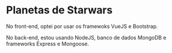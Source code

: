# Planetas de Starwars

No front-end, optei por usar os framewoks VueJS e Bootstrap.

No back-end, estou usando NodeJS, banco de dados MongoDB e frameworks Express e Mongoose.
